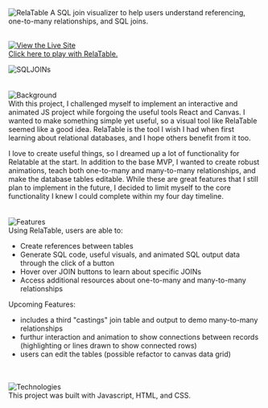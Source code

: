<img src="https://i.ibb.co/phckjfq/relatable-logo-1.png" alt="RelaTable">
A SQL join visualizer to help users understand referencing, one-to-many relationships, and SQL joins.
<br><br>

<a href="https://hollyjphilly.github.io/RelaTable/" target="_blank"><img src="https://i.ibb.co/yVxMY01/livesite.png" alt="View the Live Site"></a>
<br>
<a href="https://hollyjphilly.github.io/RelaTable/" target="_blank">Click here to play with RelaTable.</a>
<br>

<img src="https://i.ibb.co/FD8NG6w/relatable.gif" alt="SQLJOINs" border="0"><br>
<br><br>
<img src="https://i.ibb.co/0fggMSW/background.png" alt="Background"><br>
With this project, I challenged myself to implement an interactive and animated JS project while forgoing the useful tools React and Canvas. I wanted to make something simple yet useful, so a visual tool like RelaTable seemed like a good idea. RelaTable is the tool I wish I had when first learning about relational databases, and I hope others benefit from it too.

I love to create useful things, so I dreamed up a lot of functionality for Relatable at the start. In addition to the base MVP, I wanted to create robust animations, teach both one-to-many and many-to-many relationships, and make the database tables editable. While these are great features that I still plan to implement in the future, I decided to limit myself to the core functionality I knew I could complete within my four day timeline.
<br><br><br>
<img src="https://i.ibb.co/cQKkk9q/features.png" alt="Features"><br>
Using RelaTable, users are able to:
* Create references between tables
* Generate SQL code, useful visuals, and animated SQL output data through the click of a button
* Hover over JOIN buttons to learn about specific JOINs
* Access additional resources about one-to-many and many-to-many relationships

Upcoming Features:
* includes a third "castings" join table and output to demo many-to-many relationships
* furthur interaction and animation to show connections between records (highlighting or lines drawn to show connected rows)
* users can edit the tables (possible refactor to canvas data grid)

<br><br>
<img src="https://i.ibb.co/bXqKBRM/technologies.png" alt="Technologies"><br>
This project was built with Javascript, HTML, and CSS.
